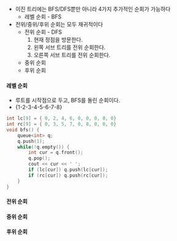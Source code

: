 - 이진 트리에는 BFS/DFS뿐만 아니라 4가지 추가적인 순회가 가능하다
	- 레벨 순회 - BFS
- 전위/중위/후위 순회는 모두 재귀적이다
	- 전위 순회 - DFS
		1. 현재 정점을 방문한다.
		2. 왼쪽 서브 트리를 전위 순회한다.
		3. 오른쪽 서브 트리를 전위 순회한다.
	- 중위 순회
	- 후위 순회
#### 레벨 순회
- 루트를 시작점으로 두고, BFS를 돌린 순회이다.
- {1-2-3-4-5-6-7-8}
```cpp
int lc[9] = { 0, 2, 4, 6, 0, 0, 0, 0, 0}
int rc[9] = { 0, 3, 5, 7, 0, 8, 0, 0, 0}
void bfs() {
	queue<int> q;
	q.push(1);
	while(!q.empty()) {
		int cur = q.front();
		q.pop();
		cout << cur << ' ';
		if (lc[cur]) q.push(lc[cur]);
		if (rc[cur]) q.push(rc[cur]);
	}
}
```
#### 전위 순회
#### 중위 순회
#### 후위 순회